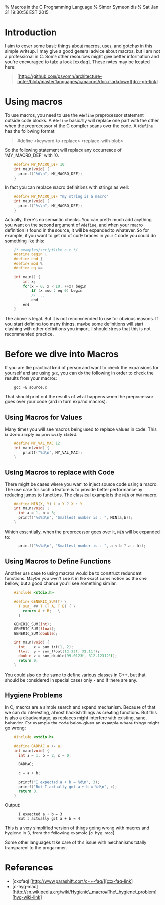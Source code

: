 % Macros in the C Programming Language
% Simon Symeonidis
% Sat Jan 31 19:30:56 EST 2015

# Introduction

I aim to cover some basic things about macros, uses, and gotchas in this simple
writeup. I may give a good general advice about macros, but I am not a
professional in C. Some other resources might give better information and
you're encouraged to take a look [cxxfaq]. These notes may be located here:

> [https://github.com/psyomn/architecture-notes/blob/master/languages/c/macros/doc.markdown][doc-gh-link]

[doc-gh-link]: https://github.com/psyomn/architecture-notes/blob/master/languages/c/macros/doc.markdown

# Using macros

To use macros, you need to use the `#define` preprocessor statement outside code
blocks. A `#define` basically will replace one part with the other when the
preprocessor of the C compiler scans over the code. A `#define` has the
following format:

> \#define \<keyword-to-replace\> \<replace-with-blob\>

So the following statement will replace any occurrence of 'MY\_MACRO\_DEF' with
10.

~~~~C
    #define MY_MACRO_DEF 10
    int main(void) {
      printf("%d\n", MY_MACRO_DEF);
    }
~~~~

In fact you can replace macro definitions with strings as well:

~~~~C
    #define MY_MACRO_DEF "my string is a macro"
    int main(void) {
      printf("%s\n", MY_MACRO_DEF);
    }
~~~~

Actually, there's no semantic checks. You can pretty much add anything you want
on the second argument of `#define`, and when your macro definition is found in
the source, it will be expanded to whatever. So for example, if you want to get
rid of curly braces in your `C` code you could do something like this:

~~~~C
    /* examples/scriptlike_c.c */
    #define begin {
    #define end }
    #define mod %
    #define eq ==

    int main() {
        int x;
        for(x = 0; x < 10; ++x) begin
            if (x mod 2 eq 0) begin
            // ...
            end
        end
    }
~~~~

The above is legal. But it is not recommended to use for obvious reasons. If you
start defining too many things, maybe some definitions will start clashing with
other definitions you import. I should stress that this is not recommended
practice.

# Before we dive into Macros

If you are the practical kind of person and want to check the expansions for
yourself and are using `gcc`, you can do the following in order to check the
results from your macros:

~~~~
    gcc -E source.c
~~~~

That should print out the results of what happens when the preprocessor goes
over your code (and in turn expand macros).

## Using Macros for Values

Many times you will see macros being used to replace values in code. This is
done simply as previously stated:

~~~~c
    #define MY_VAL_MAC 12
    int main(void) {
        printf("%d\n", MY_VAL_MAC);
    }
~~~~

## Using Macros to replace with Code

There might be cases where you want to inject source code using a macro. The use
case for such a feature is to provide better performance by reducing jumps to
functions. The classical example is the `MIN` or `MAX` macro.

~~~~C
    #define MIN(X, Y) X < Y ? X : Y
    int main(void) {
      int a = 1, b = 3;
      printf("%s%d\n", "Smallest number is : ", MIN(a,b));
    }
~~~~

Which essentially, when the preprocessor goes over it, `MIN` will be expanded
to:

~~~~C
      printf("%s%d\n", "Smallest number is : ", a < b ? a : b));
~~~~

## Using Macros to Define Functions

Another use case to using macros would be to construct redundant functions.
Maybe you won't see it in the exact same notion as the one bellow, but a good
chance you'll see something similar.

~~~~C
    #include <stdio.h>

    #define GENERIC_SUM(T) \
      T sum_ ## T (T A, T B) { \
        return A + B;   \
      }

    GENERIC_SUM(int);
    GENERIC_SUM(float);
    GENERIC_SUM(double);

    int main(void) {
      int    x = sum_int(1, 2);
      float  y = sum_float(12.32f, 32.11f);
      double z = sum_double(99.0123f, 312.123123f);
      return 0;
    }
~~~~

You could also do the same to define various classes in C++, but that should be
considered in special cases only - and if there are any.

## Hygiene Problems

In C, macros are a simple search and expand mechanism. Because of that we can do
interesting, almost hackish things as creating functions. But this is also a
disadvantage, as replaces might interfere with existing, sane, behavior. For
example the code below gives an example where things might go wrong:

~~~~C
    #include <stdio.h>

    #define BADMAC a += a;
    int main(void) {
      int a = 1, b = 2, c = 0;

      BADMAC;

      c = a + b;

      printf("I expected a + b = %d\n", 3);
      printf("But I actually got a + b = %d\n", c);
      return 0;
    }
~~~~

Output:

~~~~nocode
      I expected a + b = 3
      But I actually got a + b = 4
~~~~

This is a very simplified version of things going wrong with macros and hygiene
in C, from the following example [c-hyg-mac].

Some other languages take care of this issue with mechanisms totally transparent
to the progammer.

# References

- \[cxxfaq\] [http://www.parashift.com/c++-faq/][cxx-faq-link]
- \[c-hyg-mac\] [http://en.wikipedia.org/wiki/Hygienic\_macro#The\_hygiene\_problem][hyg-wiki-link]

[cxx-faq-link]: http://www.parashift.com/c++-faq/
[hyg-wiki-link]: http://en.wikipedia.org/wiki/Hygienic_macro#The_hygiene_problem
